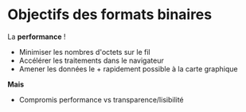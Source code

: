 <!SLIDE>

# Objectifs des formats binaires

La **performance** !

* Minimiser les nombres d'octets sur le fil
* Accélérer les traitements dans le navigateur
* Amener les données le + rapidement possible à la carte graphique

**Mais**

* Compromis performance vs transparence/lisibilité
